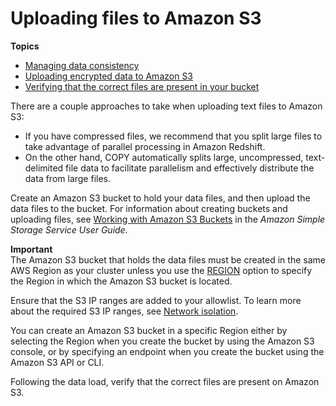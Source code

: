 # Uploading files to Amazon S3<a name="t_uploading-data-to-S3"></a>

**Topics**
+ [Managing data consistency](managing-data-consistency.md)
+ [Uploading encrypted data to Amazon S3](t_uploading-encrypted-data.md)
+ [Verifying that the correct files are present in your bucket](verifying-that-correct-files-are-present.md)

There are a couple approaches to take when uploading text files to Amazon S3:
+ If you have compressed files, we recommend that you split large files to take advantage of parallel processing in Amazon Redshift\.
+ On the other hand, COPY automatically splits large, uncompressed, text\-delimited file data to facilitate parallelism and effectively distribute the data from large files\.

Create an Amazon S3 bucket to hold your data files, and then upload the data files to the bucket\. For information about creating buckets and uploading files, see [Working with Amazon S3 Buckets](https://docs.aws.amazon.com/AmazonS3/latest/dev/UsingBucket.html) in the *Amazon Simple Storage Service User Guide\.* 

**Important**  
The Amazon S3 bucket that holds the data files must be created in the same AWS Region as your cluster unless you use the [REGION](copy-parameters-data-source-s3.md#copy-region) option to specify the Region in which the Amazon S3 bucket is located\.

Ensure that the S3 IP ranges are added to your allowlist\. To learn more about the required S3 IP ranges, see [ Network isolation](https://docs.aws.amazon.com/redshift/latest/mgmt/security-network-isolation.html#network-isolation)\.

You can create an Amazon S3 bucket in a specific Region either by selecting the Region when you create the bucket by using the Amazon S3 console, or by specifying an endpoint when you create the bucket using the Amazon S3 API or CLI\.

Following the data load, verify that the correct files are present on Amazon S3\.